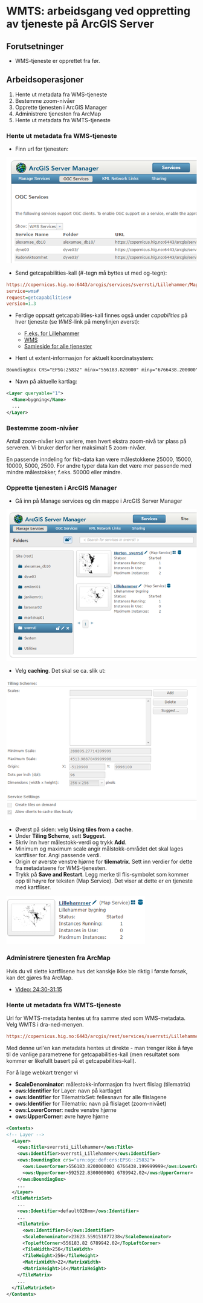 # WMTS: arbeidsgang ved oppretting av tjeneste på ArcGIS Server

## Forutsetninger

- WMS-tjeneste er opprettet fra før.

## Arbeidsoperasjoner

1. Hente ut metadata fra WMS-tjeneste
1. Bestemme zoom-nivåer
1. Opprette tjenesten i ArcGIS Manager
1. Administrere tjenesten fra ArcMap
1. Hente ut metadata fra WMTS-tjeneste


### Hente ut metadata fra WMS-tjeneste

- Finn url for tjenesten:

![Finn url for tjenesten](../images/arcgis/serviceurl.png)

- Send getcapabilities-kall (#-tegn må byttes ut med og-tegn):

```ini
https://copernicus.hig.no:6443/arcgis/services/sverrsti/Lillehammer/MapServer/WMSServer?
service=wms#
request=getcapabilities#
version=1.3
```

- Ferdige oppsatt getcapabilities-kall finnes også under *capabilities* på hver tjeneste (se *WMS*-link på menylinjen øverst):
  - [F.eks. for Lillehammer](https://copernicus.hig.no:6443/arcgis/rest/services/sverrsti/Lillehammer/MapServer)
  - [WMS](https://copernicus.hig.no:6443/arcgis/services/sverrsti/Lillehammer/MapServer/WMSServer?request=GetCapabilities&service=WMS)
  - [Samleside for alle tjenester](https://copernicus.hig.no:6443/arcgis/rest/services)


- Hent ut extent-informasjon for aktuelt koordinatsystem:

```xml
BoundingBox CRS="EPSG:25832" minx="556183.820000" miny="6766438.200000" maxx="592522.830000" maxy="6789942.020000"
```

- Navn på aktuelle kartlag:

```xml
<Layer queryable="1">
  <Name>bygning</Name>
  ...
</Layer>
```

### Bestemme zoom-nivåer

Antall zoom-nivåer kan variere, men hvert ekstra zoom-nivå tar plass på serveren. Vi bruker derfor her maksimalt 5 zoom-nivåer.

En passende inndeling for fkb-data kan være målestokkene 25000, 15000, 10000, 5000, 2500.
For andre typer data kan det være mer passende med mindre målestokker, f.eks. 50000 eller mindre.

### Opprette tjenesten i ArcGIS Manager

- Gå inn på Manage services og din mappe i ArcGIS Server Manager

![Finn url for tjenesten](../images/arcgis/manageservices.png)

- Velg __caching__. Det skal se ca. slik ut:

![Finn url for tjenesten](../images/arcgis/tilingscheme.png)

- Øverst på siden: velg __Using tiles from a cache__.
- Under __Tiling Scheme__, sett __Suggest__.
- Skriv inn hver målestokk-verdi og trykk __Add__.
- Minimum og maximum scale angir målstokk-området det skal lages kartfliser for. Angi passende verdi.
- Origin er øverste venstre hjørne for __tilematrix__. Sett inn verdier for dette fra metadataene for WMS-tjenesten.
- Trykk på __Save and Restart__. Legg merke til flis-symbolet som kommer opp til høyre for teksten (Map Service). Det viser at dette er en tjeneste med kartfliser.

![Finn url for tjenesten](../images/arcgis/flissymbol.png)

### Administrere tjenesten fra ArcMap

Hvis du vil slette kartflisene hvs det kanskje ikke ble riktig i første forsøk, kan det gjøres fra ArcMap.

- [Video: 24:30-31:15](https://screencast.uninett.no/relay/ansatt/sverreshig.no/2017/19.01/2629800/GEO3141_-_WMTS_p_AGS_-_20170119_132349_39.html)

### Hente ut metadata fra WMTS-tjeneste

Url for WMTS-metadata hentes ut fra samme sted som WMS-metadata. Velg WMTS i dra-ned-menyen.

```ini
https://copernicus.hig.no:6443/arcgis/rest/services/sverrsti/Lillehammer/MapServer/WMTS/1.0.0/WMTSCapabilities.xml
```

Med denne url'en kan metadata hentes ut direkte - man trenger ikke å føye til de vanlige parametrene for getcapabilities-kall (men resultatet som kommer er likefullt basert på et getcapabilities-kall).

For å lage webkart trenger vi

- __ScaleDenominator__: målestokk-informasjon fra hvert flislag (tilematrix)
- __ows:Identifier__ for Layer: navn på kartlaget
- __ows:Identifier__ for TilematrixSet: fellesnavn for alle flislagene
- __ows:Identifier__ for Tilematrix: navn på flislaget (zoom-nivået)
- __ows:LowerCorner__: nedre venstre hjørne
- __ows:UpperCorner__: øvre høyre hjørne


```xml
<Contents>
<!-- Layer -->
  <Layer>
    <ows:Title>sverrsti_Lillehammer</ows:Title>
    <ows:Identifier>sverrsti_Lillehammer</ows:Identifier>
    <ows:BoundingBox crs="urn:ogc:def:crs:EPSG::25832">
      <ows:LowerCorner>556183.8200000003 6766438.199999999</ows:LowerCorner>
      <ows:UpperCorner>592522.8300000001 6789942.02</ows:UpperCorner>
    </ows:BoundingBox>
    ...
  </Layer>
  <TileMatrixSet>
    ...
    <ows:Identifier>default028mm</ows:Identifier>
    ...
    <TileMatrix>
      <ows:Identifier>0</ows:Identifier>
      <ScaleDenominator>23623.559151877238</ScaleDenominator>
      <TopLeftCorner>556183.82 6789942.02</TopLeftCorner>
      <TileWidth>256</TileWidth>
      <TileHeight>256</TileHeight>
      <MatrixWidth>22</MatrixWidth>
      <MatrixHeight>14</MatrixHeight>
    </TileMatrix>
    ...
  </TileMatrixSet>
</Contents>
```

